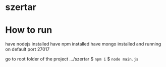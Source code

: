 # szertar

# How to run

have nodejs installed
have npm installed
have mongo installed and running on default port 27017

go to root folder of the project .../szertar
$ `npm i`
$ `node main.js`